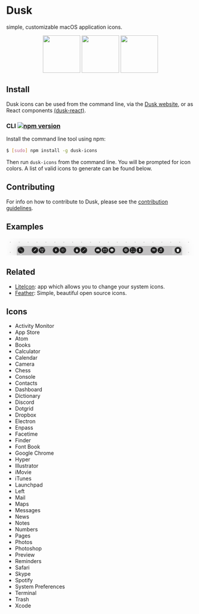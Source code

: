 # Dusk

simple, customizable macOS application icons.

<p align="center">
  <img height="100" width="100" src="https://github.com/pacocoursey/Dusk/blob/master/assets/safari.png?raw=true">
  <img height="100" width="100" src="https://github.com/pacocoursey/Dusk/blob/master/assets/hyper.png?raw=true">
  <img height="100" width="100" src="https://github.com/pacocoursey/Dusk/blob/master/assets/atom.png?raw=true">
</p>

## Install

Dusk icons can be used from the command line, via the [Dusk website](https://dusk.now.sh), or as React components [(dusk-react)](https://github.com/pacocoursey/dusk-react).

### CLI [![npm version](https://badge.fury.io/js/dusk-icons.svg)](https://badge.fury.io/js/dusk-icons)

Install the command line tool using npm:

```bash
$ [sudo] npm install -g dusk-icons
```

Then run `dusk-icons` from the command line. You will be prompted for icon colors. A list of valid icons to generate can be found below.

## Contributing

For info on how to contribute to Dusk, please see the [contribution guidelines](https:/github.com/pacocoursey/dusk/blob/master/CONTRIBUTING.md).

## Examples

![Dusk Customized Dock Example](assets/dock.png)

## Related

- [LiteIcon](https://freemacsoft.net/liteicon/): app which allows you to change your system icons.
- [Feather](https://github.com/colebemis/feather): Simple, beautiful open source icons.

## Icons

- Activity Monitor
- App Store
- Atom
- Books
- Calculator
- Calendar
- Camera
- Chess
- Console
- Contacts
- Dashboard
- Dictionary
- Discord
- Dotgrid
- Dropbox
- Electron
- Enpass
- Facetime
- Finder
- Font Book
- Google Chrome
- Hyper
- Illustrator
- iMovie
- iTunes
- Launchpad
- Left
- Mail
- Maps
- Messages
- News
- Notes
- Numbers
- Pages
- Photos
- Photoshop
- Preview
- Reminders
- Safari
- Skype
- Spotify
- System Preferences
- Terminal
- Trash
- Xcode
